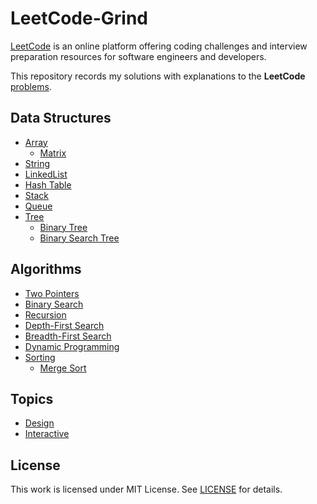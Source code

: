 # LeetCode-Grind

[LeetCode](www.leetcode.com) is an online platform offering coding challenges and interview preparation resources for software engineers and developers.

This repository records my solutions with explanations to the **LeetCode** [problems](https://leetcode.com/problemset/all/).

## Data Structures

- [Array](tags/array.md)
  - [Matrix](tags/matrix.md)
- [String](tags/string.md)
- [LinkedList](tags/linked-list.md)
- [Hash Table](tags/hash-table.md)
- [Stack](tags/stack.md)
- [Queue](tags/queue.md)
- [Tree](tags/tree.md)
  - [Binary Tree](tags/binary-tree.md)
  - [Binary Search Tree](tags/binary-search-tree.md)

## Algorithms

- [Two Pointers](tags/two-pointers.md)
- [Binary Search](tags/binary-search.md)
- [Recursion](tags/recursion.md)
- [Depth-First Search](tags/depth-first-search.md)
- [Breadth-First Search](tags/breadth-first-search.md)
- [Dynamic Programming](tags/dynamic-programming.md)
- [Sorting](tags/sorting.md)
  - [Merge Sort](tags/merge-sort.md)

## Topics

- [Design](tags/design.md)
- [Interactive](tags/interactive.md)

## License

This work is licensed under MIT License. See [LICENSE](LICENSE.md) for details.
